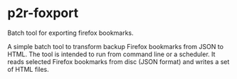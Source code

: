 # p2r-foxport
Batch tool for exporting firefox bookmarks.

A simple batch tool to transform backup Firefox bookmarks from JSON to HTML.
The tool is intended to run from command line or a scheduler. 
It reads selected Firefox bookmarks from disc (JSON format) and writes a set of HTML files.
